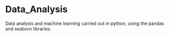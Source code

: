 # Data_Analysis
Data analysis and machine learning carried out in python, using the pandas and seaborn libraries.
